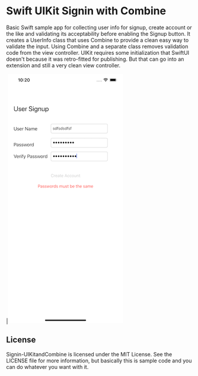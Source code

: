 # Swift UIKit Signin with Combine

Basic Swift sample app for collecting user info for signup, create account or the like and validating its acceptability before enabling the Signup button. It creates a UserInfo class that uses Combine to provide a clean easy way to validate the input. Using Combine and a separate class removes validation code from the view controller. UIKit requires some initialization that SwiftUI doesn't because it was retro-fitted for publishing. But that can go into an extension and still a very clean view controller.


|![Screenshot](Screenshot.png)





## License

Signin-UIKitandCombine is licensed under the MIT License. See the LICENSE file for more information, but basically this is sample code and you can do whatever you want with it.